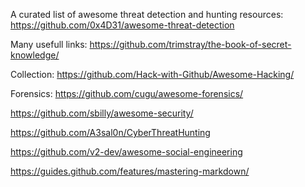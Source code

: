 A curated list of awesome threat detection and hunting resources:
https://github.com/0x4D31/awesome-threat-detection

Many usefull links:
https://github.com/trimstray/the-book-of-secret-knowledge/

Collection:
https://github.com/Hack-with-Github/Awesome-Hacking/

Forensics:
https://github.com/cugu/awesome-forensics/

https://github.com/sbilly/awesome-security/

https://github.com/A3sal0n/CyberThreatHunting

https://github.com/v2-dev/awesome-social-engineering

https://guides.github.com/features/mastering-markdown/
